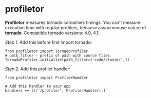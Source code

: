 # profiletor
**Profiletor** measures tornado coroutines timings. You can't measure execution time with regular profilers, because asyncronouse nature of **tornado**. Compatible tornado versions: 4.0, 4.1. 

*Step 1.*
Add this before first import tornado:

    from profiletor import TornadoProfiler
    # path_fitler - prefix of path with source files
    TornadoProfiler.initialize(path_filter=['code/cluster',])


*Step 2.*
Add this profiler handler:

    from profiletor import ProfilerHandler
    
    # Add this handler to your app
    handlers += [(r'/profiler', ProfilerHandler),]

